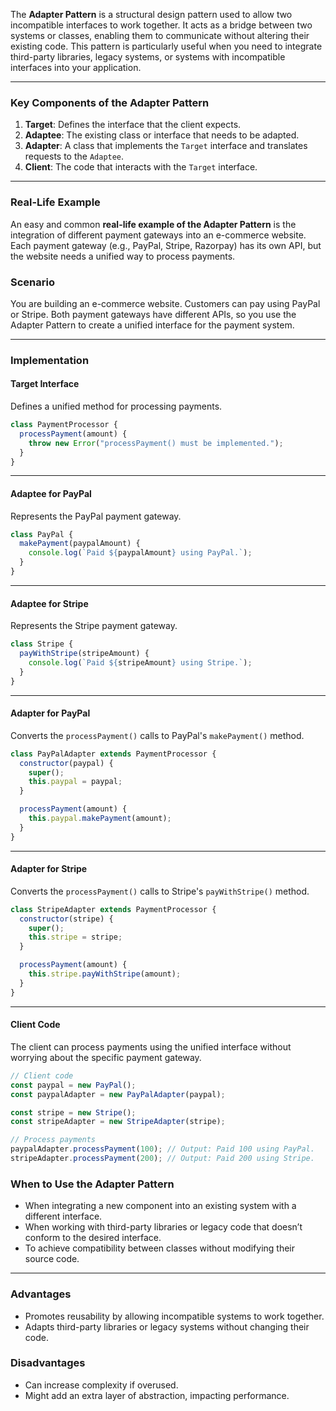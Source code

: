 The **Adapter Pattern** is a structural design pattern used to allow two incompatible interfaces to work together. It acts as a bridge between two systems or classes, enabling them to communicate without altering their existing code. This pattern is particularly useful when you need to integrate third-party libraries, legacy systems, or systems with incompatible interfaces into your application.

---

### **Key Components of the Adapter Pattern**
1. **Target**: Defines the interface that the client expects.  
2. **Adaptee**: The existing class or interface that needs to be adapted.  
3. **Adapter**: A class that implements the `Target` interface and translates requests to the `Adaptee`.  
4. **Client**: The code that interacts with the `Target` interface.

---

### **Real-Life Example**
An easy and common **real-life example of the Adapter Pattern** is the integration of different payment gateways into an e-commerce website. Each payment gateway (e.g., PayPal, Stripe, Razorpay) has its own API, but the website needs a unified way to process payments.


### **Scenario**
You are building an e-commerce website. Customers can pay using PayPal or Stripe. Both payment gateways have different APIs, so you use the Adapter Pattern to create a unified interface for the payment system.

---

### **Implementation**

#### **Target Interface**
Defines a unified method for processing payments.

```javascript
class PaymentProcessor {
  processPayment(amount) {
    throw new Error("processPayment() must be implemented.");
  }
}
```

---

#### **Adaptee for PayPal**
Represents the PayPal payment gateway.

```javascript
class PayPal {
  makePayment(paypalAmount) {
    console.log(`Paid ${paypalAmount} using PayPal.`);
  }
}
```

---

#### **Adaptee for Stripe**
Represents the Stripe payment gateway.

```javascript
class Stripe {
  payWithStripe(stripeAmount) {
    console.log(`Paid ${stripeAmount} using Stripe.`);
  }
}
```

---

#### **Adapter for PayPal**
Converts the `processPayment()` calls to PayPal's `makePayment()` method.

```javascript
class PayPalAdapter extends PaymentProcessor {
  constructor(paypal) {
    super();
    this.paypal = paypal;
  }

  processPayment(amount) {
    this.paypal.makePayment(amount);
  }
}
```

---

#### **Adapter for Stripe**
Converts the `processPayment()` calls to Stripe's `payWithStripe()` method.

```javascript
class StripeAdapter extends PaymentProcessor {
  constructor(stripe) {
    super();
    this.stripe = stripe;
  }

  processPayment(amount) {
    this.stripe.payWithStripe(amount);
  }
}
```

---

#### **Client Code**
The client can process payments using the unified interface without worrying about the specific payment gateway.

```javascript
// Client code
const paypal = new PayPal();
const paypalAdapter = new PayPalAdapter(paypal);

const stripe = new Stripe();
const stripeAdapter = new StripeAdapter(stripe);

// Process payments
paypalAdapter.processPayment(100); // Output: Paid 100 using PayPal.
stripeAdapter.processPayment(200); // Output: Paid 200 using Stripe.
```

### **When to Use the Adapter Pattern**
- When integrating a new component into an existing system with a different interface.
- When working with third-party libraries or legacy code that doesn’t conform to the desired interface.
- To achieve compatibility between classes without modifying their source code.

---

### **Advantages**
- Promotes reusability by allowing incompatible systems to work together.
- Adapts third-party libraries or legacy systems without changing their code.

### **Disadvantages**
- Can increase complexity if overused.
- Might add an extra layer of abstraction, impacting performance.
